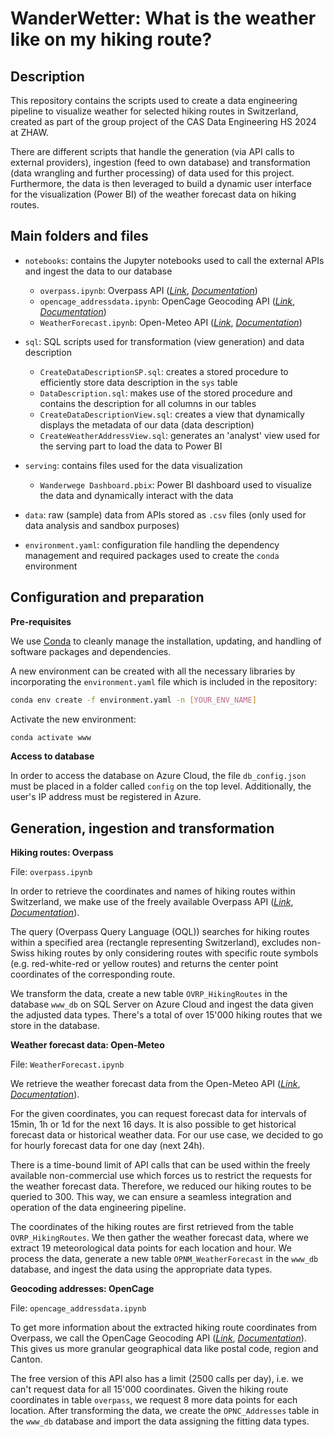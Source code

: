 # WanderWetter: What is the weather like on my hiking route?

## Description

This repository contains the scripts used to create a data engineering pipeline to visualize weather for selected hiking routes in Switzerland, created as part of the group project of the CAS Data Engineering HS 2024 at ZHAW.

There are different scripts that handle the generation (via API calls to external providers), ingestion (feed to own database) and transformation (data wrangling and further processing) of data used for this project. Furthermore, the data is then leveraged to build a dynamic user interface for the visualization (Power BI) of the weather forecast data on hiking routes.

## Main folders and files

* `notebooks`: contains the Jupyter notebooks used to call the external APIs and ingest the data to our database

    - `overpass.ipynb`: Overpass API ([_Link_](https://overpass-turbo.eu/), [_Documentation_](https://wiki.openstreetmap.org/wiki/Overpass_API))
    - `opencage_addressdata.ipynb`: OpenCage Geocoding API ([_Link_](https://opencagedata.com/), [_Documentation_](https://opencagedata.com/api))
    - `WeatherForecast.ipynb`: Open-Meteo API ([_Link_](https://open-meteo.com/), [_Documentation_](https://open-meteo.com/en/docs))

* `sql`: SQL scripts used for transformation (view generation) and data description

    - `CreateDataDescriptionSP.sql`: creates a stored procedure to efficiently store data description in the `sys` table
    - `DataDescription.sql`: makes use of the stored procedure and contains the description for all columns in our tables
    - `CreateDataDescriptionView.sql`: creates a view that dynamically displays the metadata of our data (data description)
    - `CreateWeatherAddressView.sql`: generates an 'analyst' view used for the serving part to load the data to Power BI

* `serving`: contains files used for the data visualization

    - `Wanderwege Dashboard.pbix`: Power BI dashboard used to visualize the data and dynamically interact with the data

* `data`: raw (sample) data from APIs stored as `.csv` files (only used for data analysis and sandbox purposes)

* `environment.yaml`: configuration file handling the dependency management and required packages used to create the `conda` environment

## Configuration and preparation

**Pre-requisites**

We use [Conda](https://conda.io/projects/conda/en/latest/user-guide/install/index.html) to cleanly manage the installation, updating, and handling of software packages and dependencies.

A new environment can be created with all the necessary libraries by incorporating the `environment.yaml` file which is included in the repository:

```bash
conda env create -f environment.yaml -n [YOUR_ENV_NAME]
```

Activate the new environment:

```bash
conda activate www
```

**Access to database**

In order to access the database on Azure Cloud, the file `db_config.json` must be placed in a folder called `config` on the top level. Additionally, the user's IP address must be registered in Azure.

## Generation, ingestion and transformation

**Hiking routes: Overpass**

File: `overpass.ipynb`

In order to retrieve the coordinates and names of hiking routes within Switzerland, we make use of the freely available Overpass API ([_Link_](https://overpass-turbo.eu/), [_Documentation_](https://wiki.openstreetmap.org/wiki/Overpass_API)).

The query (Overpass Query Language (OQL)) searches for hiking routes within a specified area (rectangle representing Switzerland), excludes non-Swiss hiking routes by only considering routes with specific route symbols (e.g. red-white-red or yellow routes) and returns the center point coordinates of the corresponding route.

We transform the data, create a new table `OVRP_HikingRoutes` in the database `www_db` on SQL Server on Azure Cloud and ingest the data given the adjusted data types. There's a total of over 15'000 hiking routes that we store in the database.

**Weather forecast data: Open-Meteo**

File: `WeatherForecast.ipynb`

We retrieve the weather forecast data from the Open-Meteo API ([_Link_](https://open-meteo.com/), [_Documentation_](https://open-meteo.com/en/docs)).

For the given coordinates, you can request forecast data for intervals of 15min, 1h or 1d for the next 16 days. It is also possible to get historical forecast data or historical weather data. For our use case, we decided to go for hourly forecast data for one day (next 24h).

There is a time-bound limit of API calls that can be used within the freely available non-commercial use which forces us to restrict the requests for the weather forecast data. Therefore, we reduced our hiking routes to be queried to 300. This way, we can ensure a seamless integration and operation of the data engineering pipeline.

The coordinates of the hiking routes are first retrieved from the table `OVRP_HikingRoutes`. We then gather the weather forecast data, where we extract 19 meteorological data points for each location and hour. We process the data, generate a new table `OPNM_WeatherForecast` in the `www_db` database, and ingest the data using the appropriate data types.

**Geocoding addresses: OpenCage**

File: `opencage_addressdata.ipynb`

To get more information about the extracted hiking route coordinates from Overpass, we call the OpenCage Geocoding API ([_Link_](https://opencagedata.com/), [_Documentation_](https://opencagedata.com/api)). This gives us more granular geographical data like postal code, region and Canton.

The free version of this API also has a limit (2500 calls per day), i.e. we can't request data for all 15'000 coordinates. Given the hiking route coordinates in table `overpass`, we request 8 more data points for each location. After transforming the data, we create the `OPNC_Addresses` table in the `www_db` database and import the data assigning the fitting data types.

<!---
## Database engineering / SQL transformation

File: `CreateDataDescription.sql`
File: `CreateDataDescriptionView.sql`
File: `CreateWeatherAddressView.sql`
File: `DataDescription.sql`
-->